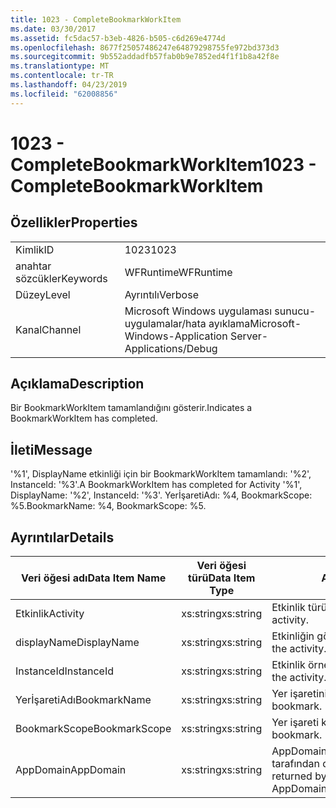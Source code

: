 ```yaml
---
title: 1023 - CompleteBookmarkWorkItem
ms.date: 03/30/2017
ms.assetid: fc5dac57-b3eb-4826-b505-c6d269e4774d
ms.openlocfilehash: 8677f25057486247e64879298755fe972bd373d3
ms.sourcegitcommit: 9b552addadfb57fab0b9e7852ed4f1f1b8a42f8e
ms.translationtype: MT
ms.contentlocale: tr-TR
ms.lasthandoff: 04/23/2019
ms.locfileid: "62008856"
---
```

# <a name="1023---completebookmarkworkitem"></a><span data-ttu-id="e6c04-102">1023 - CompleteBookmarkWorkItem</span><span class="sxs-lookup"><span data-stu-id="e6c04-102">1023 - CompleteBookmarkWorkItem</span></span>
## <a name="properties"></a><span data-ttu-id="e6c04-103">Özellikler</span><span class="sxs-lookup"><span data-stu-id="e6c04-103">Properties</span></span>  
  
|||  
|-|-|  
|<span data-ttu-id="e6c04-104">Kimlik</span><span class="sxs-lookup"><span data-stu-id="e6c04-104">ID</span></span>|<span data-ttu-id="e6c04-105">1023</span><span class="sxs-lookup"><span data-stu-id="e6c04-105">1023</span></span>|  
|<span data-ttu-id="e6c04-106">anahtar sözcükler</span><span class="sxs-lookup"><span data-stu-id="e6c04-106">Keywords</span></span>|<span data-ttu-id="e6c04-107">WFRuntime</span><span class="sxs-lookup"><span data-stu-id="e6c04-107">WFRuntime</span></span>|  
|<span data-ttu-id="e6c04-108">Düzey</span><span class="sxs-lookup"><span data-stu-id="e6c04-108">Level</span></span>|<span data-ttu-id="e6c04-109">Ayrıntılı</span><span class="sxs-lookup"><span data-stu-id="e6c04-109">Verbose</span></span>|  
|<span data-ttu-id="e6c04-110">Kanal</span><span class="sxs-lookup"><span data-stu-id="e6c04-110">Channel</span></span>|<span data-ttu-id="e6c04-111">Microsoft Windows uygulaması sunucu-uygulamalar/hata ayıklama</span><span class="sxs-lookup"><span data-stu-id="e6c04-111">Microsoft-Windows-Application Server-Applications/Debug</span></span>|  
  
## <a name="description"></a><span data-ttu-id="e6c04-112">Açıklama</span><span class="sxs-lookup"><span data-stu-id="e6c04-112">Description</span></span>  
 <span data-ttu-id="e6c04-113">Bir BookmarkWorkItem tamamlandığını gösterir.</span><span class="sxs-lookup"><span data-stu-id="e6c04-113">Indicates a BookmarkWorkItem has completed.</span></span>  
  
## <a name="message"></a><span data-ttu-id="e6c04-114">İleti</span><span class="sxs-lookup"><span data-stu-id="e6c04-114">Message</span></span>  
 <span data-ttu-id="e6c04-115">'%1', DisplayName etkinliği için bir BookmarkWorkItem tamamlandı: '%2', InstanceId: '%3'.</span><span class="sxs-lookup"><span data-stu-id="e6c04-115">A BookmarkWorkItem has completed for Activity '%1', DisplayName: '%2', InstanceId: '%3'.</span></span> <span data-ttu-id="e6c04-116">YerİşaretiAdı: %4, BookmarkScope: %5.</span><span class="sxs-lookup"><span data-stu-id="e6c04-116">BookmarkName: %4, BookmarkScope: %5.</span></span>  
  
## <a name="details"></a><span data-ttu-id="e6c04-117">Ayrıntılar</span><span class="sxs-lookup"><span data-stu-id="e6c04-117">Details</span></span>  
  
|<span data-ttu-id="e6c04-118">Veri öğesi adı</span><span class="sxs-lookup"><span data-stu-id="e6c04-118">Data Item Name</span></span>|<span data-ttu-id="e6c04-119">Veri öğesi türü</span><span class="sxs-lookup"><span data-stu-id="e6c04-119">Data Item Type</span></span>|<span data-ttu-id="e6c04-120">Açıklama</span><span class="sxs-lookup"><span data-stu-id="e6c04-120">Description</span></span>|  
|--------------------|--------------------|-----------------|  
|<span data-ttu-id="e6c04-121">Etkinlik</span><span class="sxs-lookup"><span data-stu-id="e6c04-121">Activity</span></span>|<span data-ttu-id="e6c04-122">xs:string</span><span class="sxs-lookup"><span data-stu-id="e6c04-122">xs:string</span></span>|<span data-ttu-id="e6c04-123">Etkinlik türü adı.</span><span class="sxs-lookup"><span data-stu-id="e6c04-123">The type name of the activity.</span></span>|  
|<span data-ttu-id="e6c04-124">displayName</span><span class="sxs-lookup"><span data-stu-id="e6c04-124">DisplayName</span></span>|<span data-ttu-id="e6c04-125">xs:string</span><span class="sxs-lookup"><span data-stu-id="e6c04-125">xs:string</span></span>|<span data-ttu-id="e6c04-126">Etkinliğin görünen adı.</span><span class="sxs-lookup"><span data-stu-id="e6c04-126">The display name of the activity.</span></span>|  
|<span data-ttu-id="e6c04-127">InstanceId</span><span class="sxs-lookup"><span data-stu-id="e6c04-127">InstanceId</span></span>|<span data-ttu-id="e6c04-128">xs:string</span><span class="sxs-lookup"><span data-stu-id="e6c04-128">xs:string</span></span>|<span data-ttu-id="e6c04-129">Etkinlik örneği kimliği.</span><span class="sxs-lookup"><span data-stu-id="e6c04-129">The instance id of the activity.</span></span>|  
|<span data-ttu-id="e6c04-130">YerİşaretiAdı</span><span class="sxs-lookup"><span data-stu-id="e6c04-130">BookmarkName</span></span>|<span data-ttu-id="e6c04-131">xs:string</span><span class="sxs-lookup"><span data-stu-id="e6c04-131">xs:string</span></span>|<span data-ttu-id="e6c04-132">Yer işaretinin adı.</span><span class="sxs-lookup"><span data-stu-id="e6c04-132">The name of the bookmark.</span></span>|  
|<span data-ttu-id="e6c04-133">BookmarkScope</span><span class="sxs-lookup"><span data-stu-id="e6c04-133">BookmarkScope</span></span>|<span data-ttu-id="e6c04-134">xs:string</span><span class="sxs-lookup"><span data-stu-id="e6c04-134">xs:string</span></span>|<span data-ttu-id="e6c04-135">Yer işareti kapsam.</span><span class="sxs-lookup"><span data-stu-id="e6c04-135">The scope of the bookmark.</span></span>|  
|<span data-ttu-id="e6c04-136">AppDomain</span><span class="sxs-lookup"><span data-stu-id="e6c04-136">AppDomain</span></span>|<span data-ttu-id="e6c04-137">xs:string</span><span class="sxs-lookup"><span data-stu-id="e6c04-137">xs:string</span></span>|<span data-ttu-id="e6c04-138">AppDomain.CurrentDomain.FriendlyName tarafından döndürülen dize.</span><span class="sxs-lookup"><span data-stu-id="e6c04-138">The string returned by AppDomain.CurrentDomain.FriendlyName.</span></span>|

